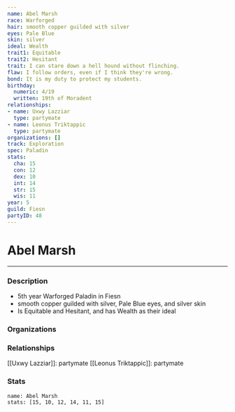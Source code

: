 ```yaml
---
name: Abel Marsh
race: Warforged
hair: smooth copper guilded with silver
eyes: Pale Blue
skin: silver
ideal: Wealth
trait1: Equitable
trait2: Hesitant
trait: I can stare down a hell hound without flinching.
flaw: I follow orders, even if I think they're wrong.
bond: It is my duty to protect my students.
birthday:
  numeric: 4/19
  written: 19th of Moradent
relationships:
- name: Uxwy Lazziar
  type: partymate
- name: Leonus Triktappic
  type: partymate
organizations: []
track: Exploration
spec: Paladin
stats:
  cha: 15
  con: 12
  dex: 10
  int: 14
  str: 15
  wis: 11
year: 5
guild: Fiesn
partyID: 48
---
```

# Abel Marsh
---
### Description
- 5th year Warforged Paladin in Fiesn
- smooth copper guilded with silver, Pale Blue eyes, and silver skin
- Is Equitable and Hesitant, and has Wealth as their ideal

### Organizations
### Relationships
[[Uxwy Lazziar]]: partymate
[[Leonus Triktappic]]: partymate
### Stats
```statblock
name: Abel Marsh
stats: [15, 10, 12, 14, 11, 15]
```